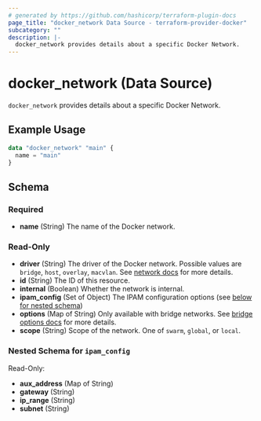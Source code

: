 ```yaml
---
# generated by https://github.com/hashicorp/terraform-plugin-docs
page_title: "docker_network Data Source - terraform-provider-docker"
subcategory: ""
description: |-
  docker_network provides details about a specific Docker Network.
---
```


# docker_network (Data Source)

`docker_network` provides details about a specific Docker Network.

## Example Usage

```terraform
data "docker_network" "main" {
  name = "main"
}
```

<!-- schema generated by tfplugindocs -->
## Schema

### Required

- **name** (String) The name of the Docker network.

### Read-Only

- **driver** (String) The driver of the Docker network. Possible values are `bridge`, `host`, `overlay`, `macvlan`. See [network docs](https://docs.docker.com/network/#network-drivers) for more details.
- **id** (String) The ID of this resource.
- **internal** (Boolean) Whether the network is internal.
- **ipam_config** (Set of Object) The IPAM configuration options (see [below for nested schema](#nestedatt--ipam_config))
- **options** (Map of String) Only available with bridge networks. See [bridge options docs](https://docs.docker.com/engine/reference/commandline/network_create/#bridge-driver-options) for more details.
- **scope** (String) Scope of the network. One of `swarm`, `global`, or `local`.

<a id="nestedatt--ipam_config"></a>
### Nested Schema for `ipam_config`

Read-Only:

- **aux_address** (Map of String)
- **gateway** (String)
- **ip_range** (String)
- **subnet** (String)


